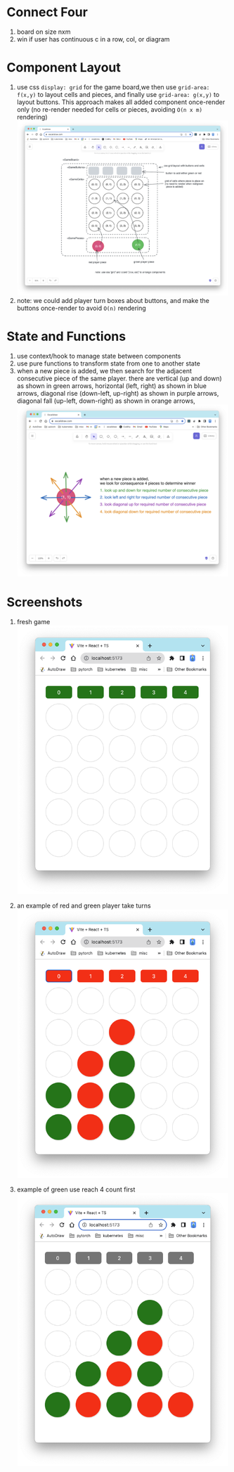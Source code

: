 # Connect Four

1. board on size nxm
1. win if user has continuous c in a row, col, or diagram

# Component Layout

1. use css `display: grid` for the game board,we then use `grid-area: f(x,y)` to layout cells and pieces, and finally use `grid-area: g(x,y)` to layout buttons. This approach makes all added component once-render only (no re-render needed for cells or pieces, avoiding `O(n x m)` rendering)
![plot](./doc/game-components.png)
1. note: we could add player turn boxes about buttons, and make the buttons once-render to avoid `O(n)` rendering

# State and Functions
1. use context/hook to manage state between components
1. use pure functions to transform state from one  to another state
1. when a new piece is added, we then search for the adjacent consecutive piece of the same player. there are vertical (up and down) as shown in green arrows, horizontal (left, right) as shown in blue arrows, diagonal rise (down-left, up-right) as shown in purple arrows, diagonal fall (up-left, down-right) as shown in orange arrows,
![plot](./doc/game-find-winner.png)

# Screenshots
1. fresh game 
![plot](./doc/game-board.png)

1. an example of red and green player take turns
![layout](doc/game-ex1.png)

1. example of green use reach 4 count first
![layout](doc/game-green-won.png)
